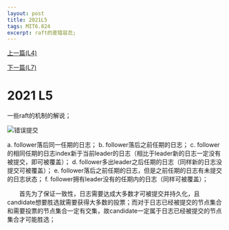 ```yaml
---
layout: post
title: 2021L5
tags: MIT6.824
excerpt: raft的差错容忍;
---
```


[上一篇(L4)](https://acceleratorssr.github.io/2024/06/26/6.824L4.html)

[下一篇(L7)](https://acceleratorssr.github.io/2024/07/13/6.824L7.html)

# 2021 L5

一些raft的机制的解说；
<p><img src="https://acceleratorssr.github.io/image/f8.png" alt="错误提交"></p>

  a. follower落后同一任期的日志；
  b. follower落后之前任期的日志；
  c. follower的相同任期的日志index新于当前leader的日志（相比于leader新的日志一定没有被提交，即可被覆盖）；
  d. follower多出leader之后任期的日志（同样新的日志没提交可被覆盖）；
  e. follower落后之前任期的日志，但是之前任期的日志有未提交的日志状态；
  f. follower拥有leader没有的任期内的日志（同样可被覆盖）；

&emsp;&emsp;首先为了保证一致性，日志需要达成大多数才可被提交并持久化，且candidate想要胜选就需要获得大多数的投票；而对于日志已经被提交的节点集合和需要投票的节点集合一定有交集，故candidate一定属于日志已经被提交的节点集合才可能胜选；
